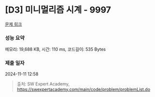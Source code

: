 # [D3] 미니멀리즘 시계 - 9997 

[문제 링크](https://swexpertacademy.com/main/code/problem/problemDetail.do?contestProbId=AXIvNBzKapEDFAXR) 

### 성능 요약

메모리: 19,688 KB, 시간: 110 ms, 코드길이: 535 Bytes

### 제출 일자

2024-11-11 12:58



> 출처: SW Expert Academy, https://swexpertacademy.com/main/code/problem/problemList.do